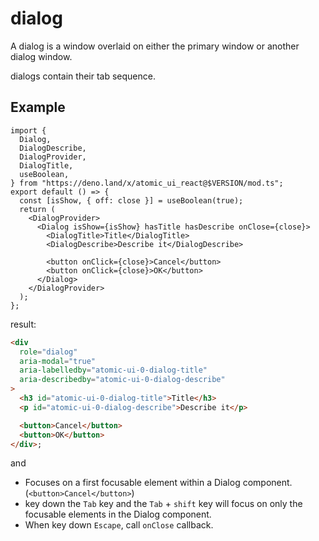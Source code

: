 # dialog

A dialog is a window overlaid on either the primary window or another dialog
window.

dialogs contain their tab sequence.

## Example

```tsx
import {
  Dialog,
  DialogDescribe,
  DialogProvider,
  DialogTitle,
  useBoolean,
} from "https://deno.land/x/atomic_ui_react@$VERSION/mod.ts";
export default () => {
  const [isShow, { off: close }] = useBoolean(true);
  return (
    <DialogProvider>
      <Dialog isShow={isShow} hasTitle hasDescribe onClose={close}>
        <DialogTitle>Title</DialogTitle>
        <DialogDescribe>Describe it</DialogDescribe>

        <button onClick={close}>Cancel</button>
        <button onClick={close}>OK</button>
      </Dialog>
    </DialogProvider>
  );
};
```

result:

```html
<div
  role="dialog"
  aria-modal="true"
  aria-labelledby="atomic-ui-0-dialog-title"
  aria-describedby="atomic-ui-0-dialog-describe"
>
  <h3 id="atomic-ui-0-dialog-title">Title</h3>
  <p id="atomic-ui-0-dialog-describe">Describe it</p>

  <button>Cancel</button>
  <button>OK</button>
</div>;
```

and

- Focuses on a first focusable element within a Dialog component.
  (`<button>Cancel</button>`)
- key down the `Tab` key and the `Tab` + `shift` key will focus on only the
  focusable elements in the Dialog component.
- When key down `Escape`, call `onClose` callback.
